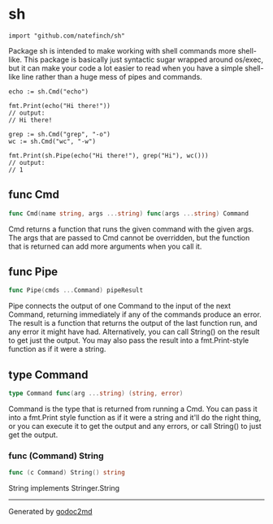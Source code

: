
# sh
    import "github.com/natefinch/sh"

Package sh is intended to make working with shell commands more shell-like.
This package is basically just syntactic sugar wrapped around os/exec, but it
can make your code a lot easier to read when you have a simple shell-like
line rather than a huge mess of pipes and commands.


	echo := sh.Cmd("echo")
	
	fmt.Print(echo("Hi there!"))
	// output:
	// Hi there!
	
	grep := sh.Cmd("grep", "-o")
	wc := sh.Cmd("wc", "-w")
	
	fmt.Print(sh.Pipe(echo("Hi there!"), grep("Hi"), wc()))
	// output:
	// 1






## func Cmd
``` go
func Cmd(name string, args ...string) func(args ...string) Command
```
Cmd returns a function that runs the given command with the given args.  The
args that are passed to Cmd cannot be overridden, but the function that is
returned can add more arguments when you call it.


## func Pipe
``` go
func Pipe(cmds ...Command) pipeResult
```
Pipe connects the output of one Command to the input of the next Command,
returning immediately if any of the commands produce an error.  The result is
a function that returns the output of the last function run, and any error it
might have had.  Alternatively, you can call String() on the result to get
just the output. You may also pass the result into a fmt.Print-style function
as if it were a string.



## type Command
``` go
type Command func(arg ...string) (string, error)
```
Command is the type that is returned from running a Cmd.  You can pass it
into a fmt.Print style function as if it were a string and it'll do the right
thing, or you can execute it to get the output and any errors, or call
String() to just get the output.











### func (Command) String
``` go
func (c Command) String() string
```
String implements Stringer.String









- - -
Generated by [godoc2md](http://godoc.org/github.com/davecheney/godoc2md)